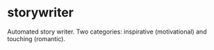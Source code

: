 # storywriter
Automated story writer. Two categories: inspirative (motivational) and touching (romantic).
